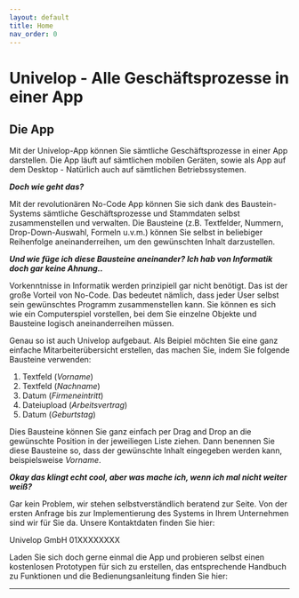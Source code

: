 ```yaml
---
layout: default
title: Home
nav_order: 0
---
```


# Univelop - Alle Geschäftsprozesse in einer App

## Die App

Mit der Univelop-App können Sie sämtliche Geschäftsprozesse in einer App darstellen. Die App läuft auf sämtlichen mobilen Geräten, sowie als App auf dem Desktop - Natürlich auch auf sämtlichen Betriebssystemen.

***Doch wie geht das?***

Mit der revolutionären No-Code App können Sie sich dank des Baustein-Systems sämtliche Geschäftsprozesse und Stammdaten selbst zusammenstellen und verwalten. Die Bausteine (z.B. Textfelder, Nummern, Drop-Down-Auswahl, Formeln u.v.m.) können Sie selbst in beliebiger Reihenfolge aneinanderreihen, um den gewünschten Inhalt darzustellen.

***Und wie füge ich diese Bausteine aneinander? Ich hab von Informatik doch gar keine Ahnung..***

Vorkenntnisse in Informatik werden prinzipiell gar nicht benötigt. Das ist der große Vorteil von No-Code. Das bedeutet nämlich, dass jeder User selbst sein gewünschtes Programm zusammenstellen kann. Sie können es sich wie ein Computerspiel vorstellen, bei dem Sie einzelne Objekte und Bausteine logisch aneinanderreihen müssen. 

Genau so ist auch Univelop aufgebaut. Als Beipiel möchten Sie eine ganz einfache Mitarbeiterübersicht erstellen, das machen Sie, indem Sie folgende Bausteine verwenden:
1. Textfeld     (*Vorname*)
1. Textfeld     (*Nachname*)
1. Datum        (*Firmeneintritt*)
1. Dateiupload  (*Arbeitsvertrag*)
1. Datum        (*Geburtstag*)

Dies Bausteine können Sie ganz einfach per Drag and Drop an die gewünschte Position in der jeweiliegen Liste ziehen. Dann benennen Sie diese Bausteine so, dass der gewünschte Inhalt eingegeben werden kann, beispielsweise *Vorname*.

***Okay das klingt echt cool, aber was mache ich, wenn ich mal nicht weiter weiß?***

Gar kein Problem, wir stehen selbstverständlich beratend zur Seite. Von der ersten Anfrage bis zur Implementierung des Systems in Ihrem Unternehmen sind wir für Sie da. Unsere Kontaktdaten finden Sie hier:

Univelop GmbH
01XXXXXXXX

Laden Sie sich doch gerne einmal die App und probieren selbst einen kostenlosen Prototypen für sich zu erstellen, das entsprechende Handbuch zu Funktionen und die Bedienungsanleitung finden Sie hier:

---